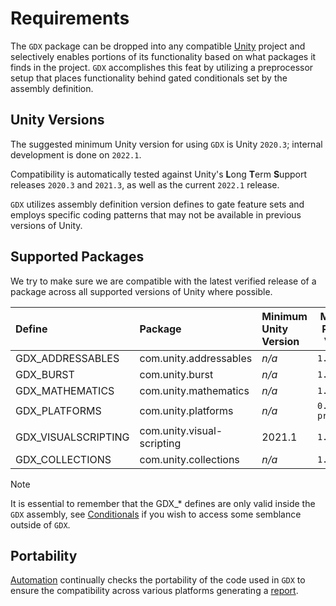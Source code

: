 # Requirements

The `GDX` package can be dropped into any compatible [Unity](http://unity3d.com) project and selectively enables portions of its functionality based on what packages it finds in the project. `GDX` accomplishes this feat by utilizing a preprocessor setup that places functionality behind gated conditionals set by the assembly definition.

## Unity Versions

The suggested minimum Unity version for using `GDX` is Unity `2020.3`; internal development is done on `2022.1`.

Compatibility is automatically tested against Unity's **L**ong **T**erm **S**upport releases `2020.3` and `2021.3`, as well as the current `2022.1` release.

`GDX` utilizes assembly definition version defines to gate feature sets and employs specific coding patterns that may not be available in previous versions of Unity.

## Supported Packages

We try to make sure we are compatible with the latest verified release of a package across all supported versions of Unity where possible.

Define | Package | Minimum Unity Version | Minimum Package Version
:--- | :--- | :--- | ---
GDX_ADDRESSABLES | com.unity.addressables | _n/a_ | `1.16.16`
GDX_BURST | com.unity.burst | _n/a_ | `1.6.4`
GDX_MATHEMATICS | com.unity.mathematics | _n/a_ | `1.2.5`
GDX_PLATFORMS | com.unity.platforms | _n/a_ |`0.11.0-preview.17`
GDX_VISUALSCRIPTING | com.unity.visual-scripting | 2021.1 |`1.52`
GDX_COLLECTIONS | com.unity.collections | _n/a_ | `1.2.3`

> [!NOTE]
> It is essential to remember that the GDX_* defines are only valid inside the `GDX` assembly, see [Conditionals](xref:GDX.Developer.Conditionals) if you wish to access some semblance outside of `GDX`.

## Portability

[Automation](/manual/automation.html) continually checks the portability of the code used in `GDX` to ensure the compatibility across various platforms generating a [report](/reports/portability.html).
